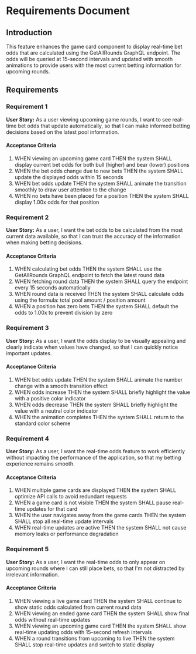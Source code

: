 # Requirements Document

## Introduction

This feature enhances the game card component to display real-time bet odds that are calculated using the GetAllRounds GraphQL endpoint. The odds will be queried at 15-second intervals and updated with smooth animations to provide users with the most current betting information for upcoming rounds.

## Requirements

### Requirement 1

**User Story:** As a user viewing upcoming game rounds, I want to see real-time bet odds that update automatically, so that I can make informed betting decisions based on the latest pool information.

#### Acceptance Criteria

1. WHEN viewing an upcoming game card THEN the system SHALL display current bet odds for both bull (higher) and bear (lower) positions
2. WHEN the bet odds change due to new bets THEN the system SHALL update the displayed odds within 15 seconds
3. WHEN bet odds update THEN the system SHALL animate the transition smoothly to draw user attention to the change
4. WHEN no bets have been placed for a position THEN the system SHALL display 1.00x odds for that position

### Requirement 2

**User Story:** As a user, I want the bet odds to be calculated from the most current data available, so that I can trust the accuracy of the information when making betting decisions.

#### Acceptance Criteria

1. WHEN calculating bet odds THEN the system SHALL use the GetAllRounds GraphQL endpoint to fetch the latest round data
2. WHEN fetching round data THEN the system SHALL query the endpoint every 15 seconds automatically
3. WHEN round data is received THEN the system SHALL calculate odds using the formula: total pool amount / position amount
4. WHEN a position has zero bets THEN the system SHALL default the odds to 1.00x to prevent division by zero

### Requirement 3

**User Story:** As a user, I want the odds display to be visually appealing and clearly indicate when values have changed, so that I can quickly notice important updates.

#### Acceptance Criteria

1. WHEN bet odds update THEN the system SHALL animate the number change with a smooth transition effect
2. WHEN odds increase THEN the system SHALL briefly highlight the value with a positive color indicator
3. WHEN odds decrease THEN the system SHALL briefly highlight the value with a neutral color indicator
4. WHEN the animation completes THEN the system SHALL return to the standard color scheme

### Requirement 4

**User Story:** As a user, I want the real-time odds feature to work efficiently without impacting the performance of the application, so that my betting experience remains smooth.

#### Acceptance Criteria

1. WHEN multiple game cards are displayed THEN the system SHALL optimize API calls to avoid redundant requests
2. WHEN a game card is not visible THEN the system SHALL pause real-time updates for that card
3. WHEN the user navigates away from the game cards THEN the system SHALL stop all real-time update intervals
4. WHEN real-time updates are active THEN the system SHALL not cause memory leaks or performance degradation

### Requirement 5

**User Story:** As a user, I want the real-time odds to only appear on upcoming rounds where I can still place bets, so that I'm not distracted by irrelevant information.

#### Acceptance Criteria

1. WHEN viewing a live game card THEN the system SHALL continue to show static odds calculated from current round data
2. WHEN viewing an ended game card THEN the system SHALL show final odds without real-time updates
3. WHEN viewing an upcoming game card THEN the system SHALL show real-time updating odds with 15-second refresh intervals
4. WHEN a round transitions from upcoming to live THEN the system SHALL stop real-time updates and switch to static display